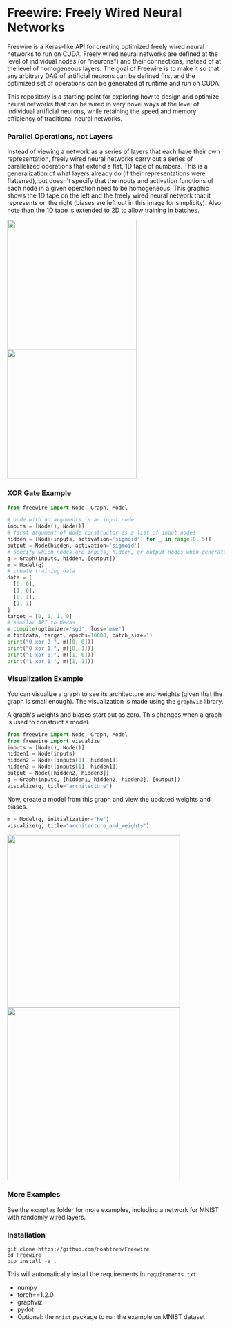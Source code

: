 # Freewire: Freely Wired Neural Networks
Freewire is a Keras-like API for creating optimized freely wired neural networks to run
on CUDA. Freely wired neural networks are defined at the level of individual nodes (or "neurons") 
and their connections, instead of at the level of homogeneous layers.
The goal of Freewire is to make it so that any arbitrary DAG of artificial neurons 
can be defined first and the optimized set of operations can be generated at runtime
and run on CUDA.

This repository is a starting point for exploring how to design and optimize neural networks
that can be wired in very novel ways at the level of individual artificial neurons, while
retaining the speed and memory efficiency of traditional neural networks.

### Parallel Operations, not Layers
Instead of viewing a network as a series of layers that each have their own representation,
freely wired neural networks carry out a series of parallelized operations that extend a
flat, 1D tape of numbers. This is a generalization of what layers already do (if their representations were flattened), 
but doesn't specify that the inputs and activation functions of each node in a given operation need to be homogeneous. 
This graphic shows the 1D tape on the left and the freely wired
neural network that it represents on the right (biases are left out in this image for simplicity).
Also note than the 1D tape is extended to 2D to allow training in batches.

<img src="https://i.imgur.com/ouGgwEQ.png" height="300"><img src="https://i.imgur.com/13KNQ6f.png" height="300">

### XOR Gate Example
```python
from freewire import Node, Graph, Model

# node with no arguments is an input node
inputs = [Node(), Node()]
# first argument of Node constructor is a list of input nodes
hidden = [Node(inputs, activation='sigmoid') for _ in range(0, 5)]
output = Node(hidden, activation='sigmoid')
# specify which nodes are inputs, hidden, or output nodes when generating graph
g = Graph(inputs, hidden, [output])
m = Model(g)
# create training data
data = [
  [0, 0],
  [1, 0],
  [0, 1],
  [1, 1]
]
target = [0, 1, 1, 0]
# similar API to Keras
m.compile(optimizer='sgd', loss='mse')
m.fit(data, target, epochs=10000, batch_size=1)
print("0 xor 0:", m([0, 0]))
print("0 xor 1:", m([0, 1]))
print("1 xor 0:", m([1, 0]))
print("1 xor 1:", m([1, 1]))
```
### Visualization Example
You can visualize a graph to see its architecture and weights (given
that the graph is small enough). The visualization is made using
the `graphviz` library.

A graph's weights and biases start out as zero. This changes 
when a graph is used to construct a model.
```python
from freewire import Node, Graph, Model
from freewire import visualize
inputs = [Node(), Node()]
hidden1 = Node(inputs)
hidden2 = Node([inputs[0], hidden1])
hidden3 = Node([inputs[1], hidden1])
output = Node([hidden2, hidden3])
g = Graph(inputs, [hidden1, hidden2, hidden3], [output])
visualize(g, title="architecture")
```
Now, create a model from this graph and view the updated weights and biases.
```python
m = Model(g, initialization="he")
visualize(g, title="architecture_and_weights")
```

<img src="https://i.imgur.com/9SMngcp.png" height="400"><img src="https://i.imgur.com/MAZdvZC.png" height="400">

### More Examples
See the `examples` folder for more examples, including a network for MNIST with randomly wired layers.

### Installation

```
git clone https://github.com/noahtren/Freewire
cd Freewire
pip install -e .
```

This will automatically install the requirements in `requirements.txt`:
* numpy
* torch==1.2.0
* graphviz
* pydot
* Optional: the `mnist` package to run the example on MNIST dataset